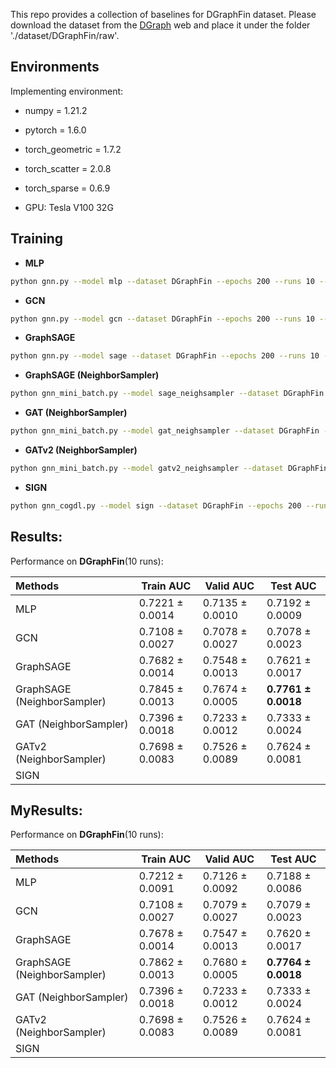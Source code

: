 This repo provides a collection of baselines for DGraphFin dataset. Please download the dataset from the [DGraph](http://dgraph.xinye.com) web and place it under the folder './dataset/DGraphFin/raw'.  

## Environments
Implementing environment:  
- numpy = 1.21.2  
- pytorch = 1.6.0  
- torch_geometric = 1.7.2  
- torch_scatter = 2.0.8  
- torch_sparse = 0.6.9  

- GPU: Tesla V100 32G  


## Training

- **MLP**
```bash
python gnn.py --model mlp --dataset DGraphFin --epochs 200 --runs 10 --device 0
```

- **GCN**
```bash
python gnn.py --model gcn --dataset DGraphFin --epochs 200 --runs 10 --device 0
```

- **GraphSAGE**
```bash
python gnn.py --model sage --dataset DGraphFin --epochs 200 --runs 10 --device 0
```

- **GraphSAGE (NeighborSampler)**
```bash
python gnn_mini_batch.py --model sage_neighsampler --dataset DGraphFin --epochs 200 --runs 10 --device 0
```

- **GAT (NeighborSampler)**
```bash
python gnn_mini_batch.py --model gat_neighsampler --dataset DGraphFin --epochs 200 --runs 10 --device 0
```

- **GATv2 (NeighborSampler)**
```bash
python gnn_mini_batch.py --model gatv2_neighsampler --dataset DGraphFin --epochs 200 --runs 10 --device 0
```

- **SIGN**
```bash
python gnn_cogdl.py --model sign --dataset DGraphFin --epochs 200 --runs 10 --device 0
```

## Results:
Performance on **DGraphFin**(10 runs):

| Methods   | Train AUC  | Valid AUC  | Test AUC  |
|  :----  | ----  |  ---- | ---- |
| MLP | 0.7221 ± 0.0014 | 0.7135 ± 0.0010 | 0.7192 ± 0.0009 |
| GCN | 0.7108 ± 0.0027 | 0.7078 ± 0.0027 | 0.7078 ± 0.0023 |
| GraphSAGE| 0.7682 ± 0.0014 | 0.7548 ± 0.0013 | 0.7621 ± 0.0017 |
| GraphSAGE (NeighborSampler)  | 0.7845 ± 0.0013 | 0.7674 ± 0.0005 | **0.7761 ± 0.0018** |
| GAT (NeighborSampler)        | 0.7396 ± 0.0018 | 0.7233 ± 0.0012 | 0.7333 ± 0.0024 |
| GATv2 (NeighborSampler)      | 0.7698 ± 0.0083 | 0.7526 ± 0.0089 | 0.7624 ± 0.0081 |
| SIGN | 

## MyResults:
Performance on **DGraphFin**(10 runs):

| Methods   | Train AUC  | Valid AUC  | Test AUC  |
|  :----  | ----  |  ---- | ---- |
| MLP | 0.7212 ± 0.0091 | 0.7126 ± 0.0092 | 0.7188 ± 0.0086 |
| GCN | 0.7108 ± 0.0027 | 0.7079 ± 0.0027 | 0.7079 ± 0.0023 |
| GraphSAGE| 0.7678 ± 0.0014 | 0.7547 ± 0.0013 | 0.7620 ± 0.0017 |
| GraphSAGE (NeighborSampler)  | 0.7862 ± 0.0013 | 0.7680 ± 0.0005 | **0.7764 ± 0.0018** |
| GAT (NeighborSampler)        | 0.7396 ± 0.0018 | 0.7233 ± 0.0012 | 0.7333 ± 0.0024 |
| GATv2 (NeighborSampler)      | 0.7698 ± 0.0083 | 0.7526 ± 0.0089 | 0.7624 ± 0.0081 |
| SIGN | 
